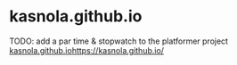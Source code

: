 # kasnola.github.io
TODO: add a par time & stopwatch to the platformer project
[kasnola.github.io](https://kasnola.github.io/)https://kasnola.github.io/
